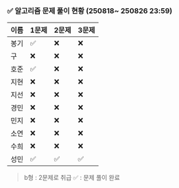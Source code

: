 ### ✅ 알고리즘 문제 풀이 현황 (250818~ 250826 23:59)

| 이름   | 1문제 | 2문제 | 3문제 | 
|--------|--------|--------|--------|
| 봉기     |✅      | ❌     | ❌     | 
| 구     | ❌     | ❌     | ❌     | 
| 호준   | ✅     | ❌     | ❌     | 
| 지현   | ❌     | ❌     | ❌     | 
| 지선   | ❌     | ❌     | ❌     | 
| 경민   | ❌     | ❌     | ❌     | 
| 민지   | ❌     | ❌     | ❌     | 
| 소연   | ❌     | ❌     | ❌     | 
| 수희   | ❌     | ❌     | ❌     | 
| 성민   | ✅     | ✅     | ✅     | 

> b형 : 2문제로 취급
> ✅ : 문제 풀이 완료
